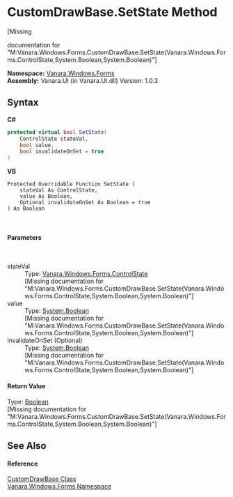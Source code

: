# CustomDrawBase.SetState Method 
 

\[Missing <summary> documentation for "M:Vanara.Windows.Forms.CustomDrawBase.SetState(Vanara.Windows.Forms.ControlState,System.Boolean,System.Boolean)"\]

**Namespace:**&nbsp;<a href="c580cf52-4028-70db-28d0-f9b1abc03861">Vanara.Windows.Forms</a><br />**Assembly:**&nbsp;Vanara.UI (in Vanara.UI.dll) Version: 1.0.3

## Syntax

**C#**<br />
``` C#
protected virtual bool SetState(
	ControlState stateVal,
	bool value,
	bool invalidateOnSet = true
)
```

**VB**<br />
``` VB
Protected Overridable Function SetState ( 
	stateVal As ControlState,
	value As Boolean,
	Optional invalidateOnSet As Boolean = true
) As Boolean
```

<br />

#### Parameters
&nbsp;<dl><dt>stateVal</dt><dd>Type: <a href="a474d1a8-6485-8ef4-b538-c10347fe7257">Vanara.Windows.Forms.ControlState</a><br />\[Missing <param name="stateVal"/> documentation for "M:Vanara.Windows.Forms.CustomDrawBase.SetState(Vanara.Windows.Forms.ControlState,System.Boolean,System.Boolean)"\]</dd><dt>value</dt><dd>Type: <a href="http://msdn2.microsoft.com/en-us/library/a28wyd50" target="_blank">System.Boolean</a><br />\[Missing <param name="value"/> documentation for "M:Vanara.Windows.Forms.CustomDrawBase.SetState(Vanara.Windows.Forms.ControlState,System.Boolean,System.Boolean)"\]</dd><dt>invalidateOnSet (Optional)</dt><dd>Type: <a href="http://msdn2.microsoft.com/en-us/library/a28wyd50" target="_blank">System.Boolean</a><br />\[Missing <param name="invalidateOnSet"/> documentation for "M:Vanara.Windows.Forms.CustomDrawBase.SetState(Vanara.Windows.Forms.ControlState,System.Boolean,System.Boolean)"\]</dd></dl>

#### Return Value
Type: <a href="http://msdn2.microsoft.com/en-us/library/a28wyd50" target="_blank">Boolean</a><br />\[Missing <returns> documentation for "M:Vanara.Windows.Forms.CustomDrawBase.SetState(Vanara.Windows.Forms.ControlState,System.Boolean,System.Boolean)"\]

## See Also


#### Reference
<a href="3dfecf50-27b2-9ad4-b70a-b00a5fa79a69">CustomDrawBase Class</a><br /><a href="c580cf52-4028-70db-28d0-f9b1abc03861">Vanara.Windows.Forms Namespace</a><br />